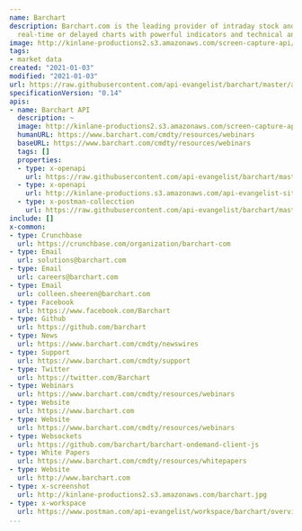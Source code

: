```yaml
---
name: Barchart
description: Barchart.com is the leading provider of intraday stock and commodities
  real-time or delayed charts with powerful indicators and technical analysis.
image: http://kinlane-productions2.s3.amazonaws.com/screen-capture-api/21632-www-barchart-com.jpg
tags:
- market data
created: "2021-01-03"
modified: "2021-01-03"
url: https://raw.githubusercontent.com/api-evangelist/barchart/master/apis.json
specificationVersion: "0.14"
apis:
- name: Barchart API
  description: ~
  image: http://kinlane-productions2.s3.amazonaws.com/screen-capture-api/21632-www-barchart-com.jpg
  humanURL: https://www.barchart.com/cmdty/resources/webinars
  baseURL: https://www.barchart.com/cmdty/resources/webinars
  tags: []
  properties:
  - type: x-openapi
    url: https://raw.githubusercontent.com/api-evangelist/barchart/master/barchart-api-openapi.json
  - type: x-openapi
    url: http://kinlane-productions.s3.amazonaws.com/api-evangelist-site/company/openapis/barchart-api.json
  - type: x-postman-collecction
    url: https://raw.githubusercontent.com/api-evangelist/barchart/master/barchart-api-postman-collection.json
include: []
x-common:
- type: Crunchbase
  url: https://crunchbase.com/organization/barchart-com
- type: Email
  url: solutions@barchart.com
- type: Email
  url: careers@barchart.com
- type: Email
  url: colleen.sheeren@barchart.com
- type: Facebook
  url: https://www.facebook.com/Barchart
- type: Github
  url: https://github.com/barchart
- type: News
  url: https://www.barchart.com/cmdty/newswires
- type: Support
  url: https://www.barchart.com/cmdty/support
- type: Twitter
  url: https://twitter.com/Barchart
- type: Webinars
  url: https://www.barchart.com/cmdty/resources/webinars
- type: Website
  url: https://www.barchart.com
- type: Website
  url: https://www.barchart.com/cmdty/resources/webinars
- type: Websockets
  url: https://github.com/barchart/barchart-ondemand-client-js
- type: White Papers
  url: https://www.barchart.com/cmdty/resources/whitepapers
- type: Website
  url: http://www.barchart.com
- type: x-screenshot
  url: http://kinlane-productions2.s3.amazonaws.com/barchart.jpg
- type: x-workspace
  url: https://www.postman.com/api-evangelist/workspace/barchart/overview
...
```

